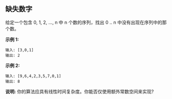 ## 缺失数字

给定一个包含 0, 1, 2, ..., n 中 n 个数的序列，找出 0 .. n 中没有出现在序列中的那个数。

**示例 1:**
```
输入: [3,0,1]
输出: 2
```
**示例 2:**
```
输入: [9,6,4,2,3,5,7,0,1]
输出: 8
```
**说明:**
你的算法应具有线性时间复杂度。你能否仅使用额外常数空间来实现?